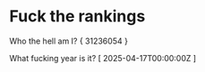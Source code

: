 # Fuck the rankings

Who the hell am I?
{ 31236054 }

What fucking year is it?
[ 2025-04-17T00:00:00Z ]
